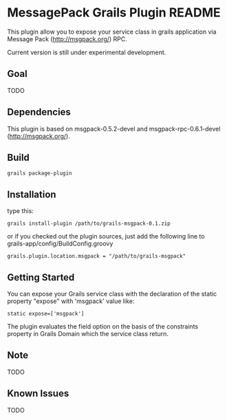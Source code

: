 MessagePack Grails Plugin README
======================

This plugin allow you to expose your service class in grails application via Message Pack (<http://msgpack.org/>) RPC. 

Current version is still under experimental development.

Goal
---------------

TODO

Dependencies
---------------

This plugin is based on msgpack-0.5.2-devel and msgpack-rpc-0.6.1-devel (<http://msgpack.org/>).

Build
---------------

    grails package-plugin

Installation
---------------

type this:

    grails install-plugin /path/to/grails-msgpack-0.1.zip

or if you checked out the plugin sources, just add the following line to grails-app/config/BuildConfig.groovy

    grails.plugin.location.msgpack = "/path/to/grails-msgpack"

Getting Started
---------------

You can expose your Grails service class with the declaration of the static property "expose" with 'msgpack' value like:

    static expose=['msgpack']

The plugin evaluates the field option on the basis of the constraints property in Grails Domain which the service class return.

Note
----------------

TODO

Known Issues
---------------

TODO
